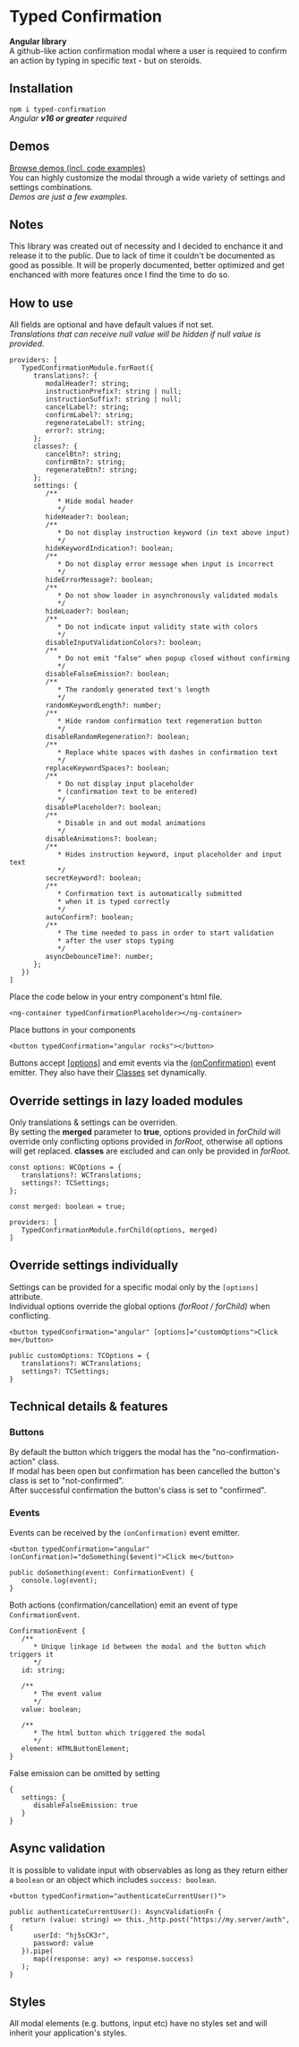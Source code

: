 # Typed Confirmation
**Angular library**  
A github-like action confirmation modal where a user is required to confirm an action by typing in specific text - but on steroids.

## Installation
`npm i typed-confirmation`  
*Angular **v16 or greater** required*

## Demos
[Browse demos (incl. code examples)](https://arggeo.github.io/typed-confirmation-lib/)  
You can highly customize the modal through a wide variety of settings and settings combinations.  
*Demos are just a few examples.*

## Notes
This library was created out of necessity and I decided to enchance it and release it to the public. Due to lack of time it couldn't be documented as good as possible. It will be properly documented, better optimized and get enchanced with more features once I find the time to do so. 

## How to use
All fields are optional and have default values if not set.  
*Translations that can receive null value will be hidden if null value is provided.*
```
providers: [
   TypedConfirmationModule.forRoot({
      translations?: {
         modalHeader?: string;
         instructionPrefix?: string | null;
         instructionSuffix?: string | null;
         cancelLabel?: string;
         confirmLabel?: string;
         regenerateLabel?: string;
         error?: string;
      };
      classes?: {
         cancelBtn?: string;
         confirmBtn?: string;
         regenerateBtn?: string;
      };
      settings: {
         /**
            * Hide modal header
            */
         hideHeader?: boolean;
         /**
            * Do not display instruction keyword (in text above input)
            */
         hideKeywordIndication?: boolean;
         /**
            * Do not display error message when input is incorrect
            */
         hideErrorMessage?: boolean;
         /**
            * Do not show loader in asynchronously validated modals
            */
         hideLoader?: boolean;
         /**
            * Do not indicate input validity state with colors
            */
         disableInputValidationColors?: boolean;
         /**
            * Do not emit "false" when popup closed without confirming
            */
         disableFalseEmission?: boolean;
         /**
            * The randomly generated text's length
            */
         randomKeywordLength?: number;
         /**
            * Hide random confirmation text regeneration button
            */
         disableRandomRegeneration?: boolean;
         /**
            * Replace white spaces with dashes in confirmation text
            */
         replaceKeywordSpaces?: boolean;
         /**
            * Do not display input placeholder
            * (confirmation text to be entered)
            */
         disablePlaceholder?: boolean;
         /**
            * Disable in and out modal animations
            */
         disableAnimations?: boolean;
         /**
            * Hides instruction keyword, input placeholder and input text
            */
         secretKeyword?: boolean;
         /**
            * Confirmation text is automatically submitted
            * when it is typed correctly
            */
         autoConfirm?: boolean;
         /**
            * The time needed to pass in order to start validation
            * after the user stops typing
            */
         asyncDebounceTime?: number;
      };
   })
]
```

Place the code below in your entry component's html file.
```
<ng-container typedConfirmationPlaceholder></ng-container>
```

Place buttons in your components
```
<button typedConfirmation="angular rocks"></button>
```
Buttons accept [[options]](#override-settings-individually) and emit events via the [(onConfirmation)](#events) event emitter. They also have their [Classes](#buttons) set dynamically.

## Override settings in lazy loaded modules
Only translations & settings can be overriden.  
By setting the **merged** parameter to  **true**, options provided in *forChild* will override only conflicting options provided in *forRoot*, otherwise all options will get replaced. **classes** are excluded and can only be provided in *forRoot*.
```
const options: WCOptions = {
   translations?: WCTranslations;
   settings?: TCSettings;
};

const merged: boolean = true;

providers: [
   TypedConfirmationModule.forChild(options, merged)
]
```

## Override settings individually
Settings can be provided for a specific modal only by the `[options]` attribute.  
Individual options override the global options *(forRoot / forChild)* when conflicting.
```
<button typedConfirmation="angular" [options]="customOptions">Click me</button>
```
```
public customOptions: TCOptions = {
   translations?: WCTranslations;
   settings?: TCSettings;
}
```

## Technical details & features

### Buttons
By default the button which triggers the modal has the "no-confirmation-action" class.  
If modal has been open but confirmation has been cancelled the button's class is set to "not-confirmed".  
After successful confirmation the button's class is set to "confirmed".

### Events
Events can be received by the `(onConfirmation)` event emitter.
```
<button typedConfirmation="angular" (onConfirmation)="doSomething($event)">Click me</button>
```
```
public doSomething(event: ConfirmationEvent) {
   console.log(event);
}
```
Both actions (confirmation/cancellation) emit an event of type `ConfirmationEvent`.
```
ConfirmationEvent {
   /**
      * Unique linkage id between the modal and the button which triggers it
      */
   id: string;

   /**
      * The event value
      */
   value: boolean;

   /**
      * The html button which triggered the modal
      */
   element: HTMLButtonElement;
}
```
False emission can be omitted by setting
```
{
   settings: {
      disableFalseEmission: true
   }
}
```

## Async validation
It is possible to validate input with observables as long as they return either a `boolean` or an object which includes `success: boolean`.
```
<button typedConfirmation="authenticateCurrentUser()">
```

```
public authenticateCurrentUser(): AsyncValidationFn {
   return (value: string) => this._http.post("https://my.server/auth", {
      userId: "hj5sCK3r",
      password: value
   }).pipe(
      map((response: any) => response.success)
   );
}
```



## Styles
All modal elements (e.g. buttons, input etc) have no styles set and will inherit your application's styles.